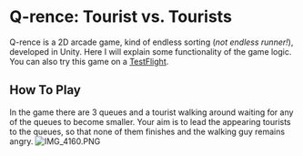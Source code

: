 # Q-rence: Tourist vs. Tourists
Q-rence is a 2D arcade game, kind of endless sorting (*not endless runner!*), developed in Unity. Here I will explain some functionality of the game logic. You can also try this game on a [TestFlight](https://testflight.apple.com/join/yRu6w645).
## How To Play
In the game there are 3 queues and a tourist walking around waiting for any of the queues to become smaller. Your aim is to lead the appearing tourists to the queues, so that none of them finishes and the walking guy remains angry.
![IMG_4160.PNG](https://www.dropbox.com/s/hf69t39dzw9zkhb/IMG_4160.PNG?dl=0)

